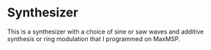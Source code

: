 # Synthesizer

This is a synthesizer with a choice of sine or saw waves and additive synthesis or ring modulation that I programmed on MaxMSP.
